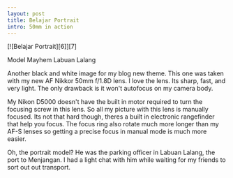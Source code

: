 ```yaml
---
layout: post
title: Belajar Portrait
intro: 50mm in action
---
```

<div markdown="1" class="border">
[![Belajar Portrait][6]][7]

   [6]: http://lh5.googleusercontent.com/--HQ0dmPbgXo/ThWU87hom4I/AAAAAAAAB0M/tVN2HK-n8wc/s800/DSC_4771.jpg (Belajar Portrait)
   [7]: http://lh3.ggpht.com/_jwSLTQWHss4/TEEmp7Y6d5I/AAAAAAAABTg/sCKusWcbjXg/s1600-h/DSC_4771%5B5%5D.jpg

Model Mayhem Labuan Lalang
</div>
 
Another black and white image for my blog new theme. This one was taken with
my new AF Nikkor 50mm f/1.8D lens. I love the lens. Its sharp, fast, and very
light. The only drawback is it won't autofocus on my camera body.

  
My Nikon D5000 doesn't have the built in motor required to turn the focusing
screw in this lens. So all my picture with this lens is manually focused. Its
not that hard though, theres a built in electronic rangefinder that help you
focus. The focus ring also rotate much more longer than my AF-S lenses so
getting a precise focus in manual mode is much more easier.

  
Oh, the portrait model? He was the parking officer in Labuan Lalang, the port
to Menjangan. I had a light chat with him while waiting for my friends to sort
out out transport.
